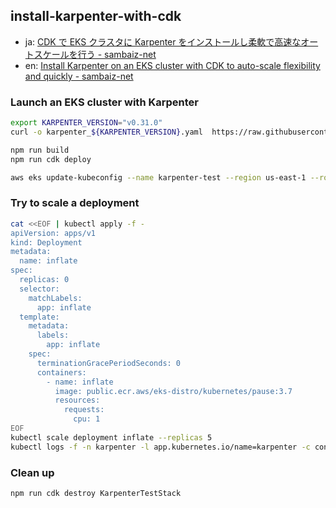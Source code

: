 ## install-karpenter-with-cdk 

- ja: [CDK で EKS クラスタに Karpenter をインストールし柔軟で高速なオートスケールを行う - sambaiz-net](https://www.sambaiz.net/article/455/)
- en: [Install Karpenter on an EKS cluster with CDK to auto-scale flexibility and quickly - sambaiz-net](https://www.sambaiz.net/en/article/455/)

### Launch an EKS cluster with Karpenter

```sh
export KARPENTER_VERSION="v0.31.0" 
curl -o karpenter_${KARPENTER_VERSION}.yaml  https://raw.githubusercontent.com/aws/karpenter/"${KARPENTER_VERSION}"/website/content/en/preview/getting-started/getting-started-with-karpenter/cloudformation.yaml

npm run build
npm run cdk deploy

aws eks update-kubeconfig --name karpenter-test --region us-east-1 --role-arn <masters_role_arn> 
```

### Try to scale a deployment 

```sh
cat <<EOF | kubectl apply -f -
apiVersion: apps/v1
kind: Deployment
metadata:
  name: inflate
spec:
  replicas: 0
  selector:
    matchLabels:
      app: inflate
  template:
    metadata:
      labels:
        app: inflate
    spec:
      terminationGracePeriodSeconds: 0
      containers:
        - name: inflate
          image: public.ecr.aws/eks-distro/kubernetes/pause:3.7
          resources:
            requests:
              cpu: 1
EOF
kubectl scale deployment inflate --replicas 5
kubectl logs -f -n karpenter -l app.kubernetes.io/name=karpenter -c controller
```

### Clean up

```sh
npm run cdk destroy KarpenterTestStack
```
